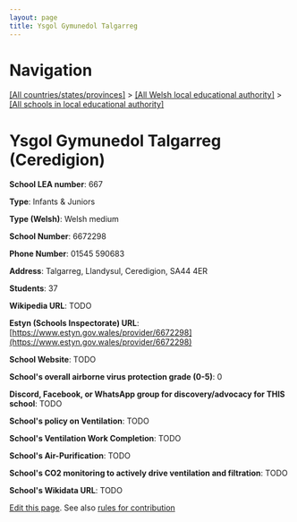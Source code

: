 ```yaml
---
layout: page
title: Ysgol Gymunedol Talgarreg
---
```

# Navigation

[[All countries/states/provinces]](../../..) > [[All Welsh local educational authority]](../..) > [[All schools in local educational authority]](..)

# Ysgol Gymunedol Talgarreg (Ceredigion)

**School LEA number**: 667

**Type**: Infants & Juniors

**Type (Welsh)**: Welsh medium

**School Number**: 6672298

**Phone Number**: 01545 590683

**Address**: Talgarreg, Llandysul, Ceredigion, SA44 4ER

**Students**: 37

**Wikipedia URL**: TODO

**Estyn (Schools Inspectorate) URL**: [https://www.estyn.gov.wales/provider/6672298](https://www.estyn.gov.wales/provider/6672298)

**School Website**: TODO

**School's overall airborne virus protection grade (0-5)**: 0

**Discord, Facebook, or WhatsApp group for discovery/advocacy for THIS school**: TODO

**School's policy on Ventilation**: TODO

**School's Ventilation Work Completion**: TODO

**School's Air-Purification**: TODO

**School's CO2 monitoring to actively drive ventilation and filtration**: TODO

**School's Wikidata URL**: TODO




[Edit this page](https://github.com/ventilate-schools/Wales/edit/prif/./Ceredigion/Ysgol_Gymunedol_Talgarreg.md). See also [rules for contribution](../../../contribution-rules/)